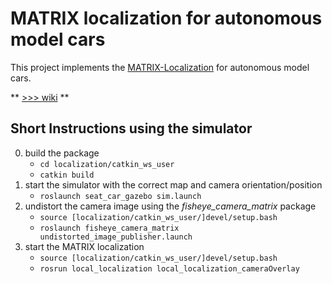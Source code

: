 # MATRIX localization for autonomous model cars

This project implements the [MATRIX-Localization](http://page.mi.fu-berlin.de/rojas/2003/matrix.pdf) for autonomous model cars.

**  [>>> wiki][098be986] **

## Short Instructions using the simulator

0. build the package
   - ``` cd localization/catkin_ws_user ```
   - ``` catkin build ```
1. start the simulator with the correct map and camera orientation/position
   - ``` roslaunch seat_car_gazebo sim.launch ```
2. undistort the camera image using the _fisheye_camera_matrix_ package
   - ``` source [localization/catkin_ws_user/]devel/setup.bash ```
   - ``` roslaunch fisheye_camera_matrix undistorted_image_publisher.launch ```
3. start the MATRIX localization
   - ``` source [localization/catkin_ws_user/]devel/setup.bash ```
   - ``` rosrun local_localization local_localization_cameraOverlay ```


  [098be986]: https://github.com/Draekwon/localization/wiki ">>> wiki"
